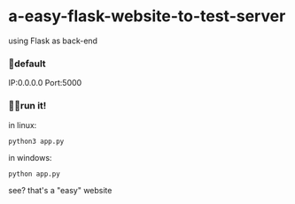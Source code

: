 # a-easy-flask-website-to-test-server

using Flask as back-end
### 🎈default
IP:0.0.0.0
Port:5000

### 🐱‍👓run it!
in linux:
```
python3 app.py
```
in windows:
```
python app.py
```
see? that's a "easy" website

